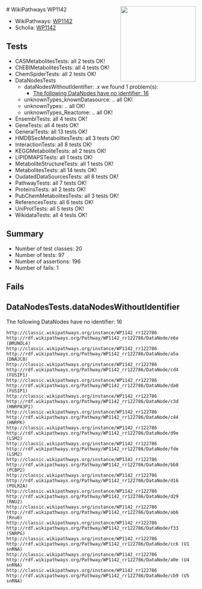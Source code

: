 <img style="float: right; width: 200px" src="https://upload.wikimedia.org/wikipedia/commons/thumb/8/83/Wplogo_with_text_500.png/640px-Wplogo_with_text_500.png" />
# WikiPathways WP1142

* WikiPathways: [WP1142](https://wikipathways.org/pathways/WP1142)
* Scholia: [WP1142](https://scholia.toolforge.org/wikipathways/WP1142)
## Tests
* CASMetabolitesTests: all 2 tests OK!
* ChEBIMetabolitesTests: all 4 tests OK!
* ChemSpiderTests: all 2 tests OK!
* DataNodesTests
    * dataNodesWithoutIdentifier: .x we found 1 problem(s):
        * [The following DataNodes have no identifier: 16](#8792c496)
    * unknownTypes_knownDatasource: .. all OK!
    * unknownTypes: .. all OK!
    * unknownTypes_Reactome: .. all OK!
* EnsemblTests: all 4 tests OK!
* GeneTests: all 4 tests OK!
* GeneralTests: all 13 tests OK!
* HMDBSecMetabolitesTests: all 3 tests OK!
* InteractionTests: all 8 tests OK!
* KEGGMetaboliteTests: all 2 tests OK!
* LIPIDMAPSTests: all 1 tests OK!
* MetaboliteStructureTests: all 1 tests OK!
* MetabolitesTests: all 14 tests OK!
* OudatedDataSourcesTests: all 8 tests OK!
* PathwayTests: all 7 tests OK!
* ProteinsTests: all 2 tests OK!
* PubChemMetabolitesTests: all 3 tests OK!
* ReferencesTests: all 6 tests OK!
* UniProtTests: all 5 tests OK!
* WikidataTests: all 4 tests OK!


## Summary

* Number of test classes: 20
* Number of tests: 97
* Number of assertions: 196
* Number of fails: 1

## Fails

<a name="8792c496" />

## DataNodesTests.dataNodesWithoutIdentifier

The following DataNodes have no identifier: 16
```
http://classic.wikipathways.org/instance/WP1142_rr122786 http://rdf.wikipathways.org/Pathway/WP1142_rr122786/DataNode/e6e (BRUNOL4)
http://classic.wikipathways.org/instance/WP1142_rr122786 http://rdf.wikipathways.org/Pathway/WP1142_rr122786/DataNode/a5a (DNAJC8)
http://classic.wikipathways.org/instance/WP1142_rr122786 http://rdf.wikipathways.org/Pathway/WP1142_rr122786/DataNode/cd4 (FUSIP1)
http://classic.wikipathways.org/instance/WP1142_rr122786 http://rdf.wikipathways.org/Pathway/WP1142_rr122786/DataNode/da0 (FUSIP1)
http://classic.wikipathways.org/instance/WP1142_rr122786 http://rdf.wikipathways.org/Pathway/WP1142_rr122786/DataNode/c3d (HNRPA3P1)
http://classic.wikipathways.org/instance/WP1142_rr122786 http://rdf.wikipathways.org/Pathway/WP1142_rr122786/DataNode/c44 (HNRPK)
http://classic.wikipathways.org/instance/WP1142_rr122786 http://rdf.wikipathways.org/Pathway/WP1142_rr122786/DataNode/d9e (LSM2)
http://classic.wikipathways.org/instance/WP1142_rr122786 http://rdf.wikipathways.org/Pathway/WP1142_rr122786/DataNode/fde (LSM2)
http://classic.wikipathways.org/instance/WP1142_rr122786 http://rdf.wikipathways.org/Pathway/WP1142_rr122786/DataNode/bb8 (PCBP2)
http://classic.wikipathways.org/instance/WP1142_rr122786 http://rdf.wikipathways.org/Pathway/WP1142_rr122786/DataNode/d16 (POLR2A)
http://classic.wikipathways.org/instance/WP1142_rr122786 http://rdf.wikipathways.org/Pathway/WP1142_rr122786/DataNode/d29 (RNU2)
http://classic.wikipathways.org/instance/WP1142_rr122786 http://rdf.wikipathways.org/Pathway/WP1142_rr122786/DataNode/ab6 (Rnu6)
http://classic.wikipathways.org/instance/WP1142_rr122786 http://rdf.wikipathways.org/Pathway/WP1142_rr122786/DataNode/f33 (SNRPG)
http://classic.wikipathways.org/instance/WP1142_rr122786 http://rdf.wikipathways.org/Pathway/WP1142_rr122786/DataNode/cc6 (U1 snRNA)
http://classic.wikipathways.org/instance/WP1142_rr122786 http://rdf.wikipathways.org/Pathway/WP1142_rr122786/DataNode/a0e (U4 snRNA)
http://classic.wikipathways.org/instance/WP1142_rr122786 http://rdf.wikipathways.org/Pathway/WP1142_rr122786/DataNode/cb9 (U5 snRNA)
```

